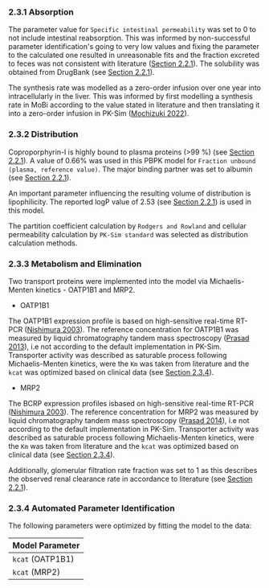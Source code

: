 ### 2.3.1 Absorption

The parameter value for  `Specific intestinal permeability`  was set to 0 to not include intestinal reabsorption. This was informed by non-successful parameter identification's going to very low values and fixing the parameter to the calculated one resulted in unreasonable fits and the fraction excreted to feces was not consistent with literature ([Section 2.2.1](#221-in-vitro-and-physicochemical-data)). The solubility was obtained from DrugBank (see [Section 2.2.1](#221-in-vitro-and-physicochemical-data)).

The synthesis rate was modelled as a zero-order infusion over one year into intracellularly in the liver. This was informed by first modelling a synthesis rate in MoBi according to the value stated in literature and then translating it into a zero-order infusion in PK-Sim ([Mochizuki 2022](#5-references)). 

### 2.3.2 Distribution

Coproporphyrin-I is highly bound to plasma proteins (>99 %) (see [Section 2.2.1](#221-in-vitro-and-physicochemical-data)). A value of 0.66% was used in this PBPK model for `Fraction unbound (plasma, reference value)`. The major binding partner was set to albumin (see [Section 2.2.1](#221-in-vitro-and-physicochemical-data)).

An important parameter influencing the resulting volume of distribution is lipophilicity. The reported logP value of  2.53 (see [Section 2.2.1](#221-in-vitro-and-physicochemical-data)) is used in this model.

The partition coefficient calculation by `Rodgers and Rowland` and cellular permeability calculation by `PK-Sim standard` was selected as distribution calculation methods.

### 2.3.3 Metabolism and Elimination

Two transport proteins were implemented into the model via Michaelis-Menten kinetics - OATP1B1 and MRP2.

* OATP1B1

The OATP1B1 expression profile is based on high-sensitive real-time RT-PCR ([Nishimura 2003](#5-references)). The reference concentration for OATP1B1 was measured by liquid chromatography tandem mass spectroscopy ([Prasad 2013](#5-references)), i.e not according to the default implementation in PK-Sim. Transporter activity was described as saturable process following Michaelis-Menten kinetics, were the `Km` was taken from literature and the `kcat` was optimized based on clinical data (see [Section 2.3.4](#234-automated-parameter-identification)).

* MRP2

The BCRP expression profiles isbased on high-sensitive real-time RT-PCR ([Nishimura 2003](#5-references)). The reference concentration for MRP2 was measured by liquid chromatography tandem mass spectroscopy ([Prasad 2014](#5-references)), i.e not according to the default implementation in PK-Sim. Transporter activity was described as saturable process following Michaelis-Menten kinetics, were the `Km` was taken from literature and the `kcat` was optimized based on clinical data (see [Section 2.3.4](#234-automated-parameter-identification)).

Additionally, glomerular filtration rate fraction was set to 1 as this describes the observed renal clearance rate in accordance to literature (see [Section 2.2.1](#221-in-vitro-and-physicochemical-data)).


### 2.3.4 Automated Parameter Identification

The following parameters were optimized by fitting the model to the data:

| Model Parameter                | 
| ------------------------------ | 
| `kcat` (OATP1B1)               | 
| `kcat` (MRP2)                   | 



 
